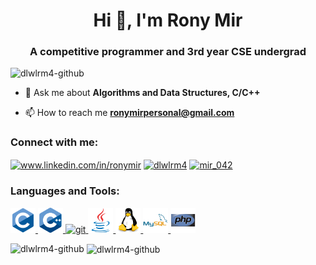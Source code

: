 <h1 align="center">Hi 👋, I'm Rony Mir</h1>
<h3 align="center">A competitive programmer and 3rd year CSE undergrad</h3>

<p align="left"> <img src="https://komarev.com/ghpvc/?username=dlwlrm4-github&label=Profile%20views&color=0e75b6&style=flat" alt="dlwlrm4-github" /> </p>

- 💬 Ask me about **Algorithms and Data Structures, C/C++**

- 📫 How to reach me **ronymirpersonal@gmail.com**

<h3 align="left">Connect with me:</h3>
<p align="left">
<a href="https://www.linkedin.com/in/ronymir" target="blank"><img align="center" src="https://raw.githubusercontent.com/rahuldkjain/github-profile-readme-generator/master/src/images/icons/Social/linked-in-alt.svg" alt="www.linkedin.com/in/ronymir" height="30" width="40" /></a>
<a href="https://www.codechef.com/users/dlwlrm4" target="blank"><img align="center" src="https://cdn.jsdelivr.net/npm/simple-icons@3.1.0/icons/codechef.svg" alt="dlwlrm4" height="30" width="40" /></a>
<a href="https://codeforces.com/profile/mir_042" target="blank"><img align="center" src="https://raw.githubusercontent.com/rahuldkjain/github-profile-readme-generator/master/src/images/icons/Social/codeforces.svg" alt="mir_042" height="30" width="40" /></a>
</p>

<h3 align="left">Languages and Tools:</h3>
<p align="left"> <a href="https://www.cprogramming.com/" target="_blank" rel="noreferrer"> <img src="https://raw.githubusercontent.com/devicons/devicon/master/icons/c/c-original.svg" alt="c" width="40" height="40"/> </a> <a href="https://www.w3schools.com/cpp/" target="_blank" rel="noreferrer"> <img src="https://raw.githubusercontent.com/devicons/devicon/master/icons/cplusplus/cplusplus-original.svg" alt="cplusplus" width="40" height="40"/> </a> <a href="https://git-scm.com/" target="_blank" rel="noreferrer"> <img src="https://www.vectorlogo.zone/logos/git-scm/git-scm-icon.svg" alt="git" width="40" height="40"/> </a> <a href="https://www.java.com" target="_blank" rel="noreferrer"> <img src="https://raw.githubusercontent.com/devicons/devicon/master/icons/java/java-original.svg" alt="java" width="40" height="40"/> </a> <a href="https://www.linux.org/" target="_blank" rel="noreferrer"> <img src="https://raw.githubusercontent.com/devicons/devicon/master/icons/linux/linux-original.svg" alt="linux" width="40" height="40"/> </a> <a href="https://www.mysql.com/" target="_blank" rel="noreferrer"> <img src="https://raw.githubusercontent.com/devicons/devicon/master/icons/mysql/mysql-original-wordmark.svg" alt="mysql" width="40" height="40"/> </a> <a href="https://www.php.net" target="_blank" rel="noreferrer"> <img src="https://raw.githubusercontent.com/devicons/devicon/master/icons/php/php-original.svg" alt="php" width="40" height="40"/> </a> </p>

<p><img align="left" src="https://github-readme-stats.vercel.app/api/top-langs?username=dlwlrm4-github&show_icons=true&locale=en&layout=compact" alt="dlwlrm4-github" /></p>

<p>&nbsp;<img align="center" src="https://github-readme-stats.vercel.app/api?username=dlwlrm4-github&show_icons=true&locale=en" alt="dlwlrm4-github" /></p>
